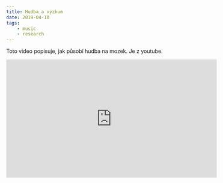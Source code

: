 ```yaml
---
title: Hudba a výzkum
date: 2019-04-10
tags: 
    - music
    - research
---
```


Toto video popisuje, jak působí hudba na mozek. Je z youtube. 
<iframe width="560" height="315" src="https://www.youtube.com/embed/s19Fr-_WaXo" frameborder="0" allow="accelerometer; autoplay; encrypted-media; gyroscope; picture-in-picture" allowfullscreen></iframe> 

